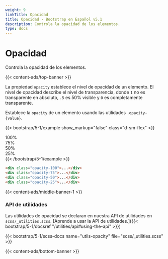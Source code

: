 ```yaml
---
weight: 9
linkTitle: Opacidad
title: Opacidad · Bootstrap en Español v5.1
description: Controla la opacidad de los elementos.
type: docs
---
```


# Opacidad

Controla la opacidad de los elementos.

{{< content-ads/top-banner >}}

La propiedad `opacity` establece el nivel de opacidad de un elemento. El nivel de opacidad describe el nivel de transparencia, donde `1` no es transparente en absoluto, `.5` es 50% visible y `0` es completamente transparente.

Establece la `opacity` de un elemento usando las utilidades `.opacity-{value}`.

{{< bootstrap/5-1/example show_markup="false" class="d-sm-flex" >}}
  <div class="opacity-100 p-3 m-2 bg-primary text-light fw-bold rounded">100%</div>
  <div class="opacity-75 p-3 m-2 bg-primary text-light fw-bold rounded">75%</div>
  <div class="opacity-50 p-3 m-2 bg-primary text-light fw-bold rounded">50%</div>
  <div class="opacity-25 p-3 m-2 bg-primary text-light fw-bold rounded">25%</div>
{{< /bootstrap/5-1/example >}}

```html
<div class="opacity-100">...</div>
<div class="opacity-75">...</div>
<div class="opacity-50">...</div>
<div class="opacity-25">...</div>
```

{{< content-ads/middle-banner-1 >}}

### API de utilidades

Las utilidades de opacidad se declaran en nuestra API de utilidades en `scss/_utilities.scss`. [Aprende a usar la API de utilidades.]({{< bootstrap/5-1/docsref "/utilities/api#using-the-api" >}})

{{< bootstrap/5-1/scss-docs name="utils-opacity" file="scss/_utilities.scss" >}}

{{< content-ads/bottom-banner >}}